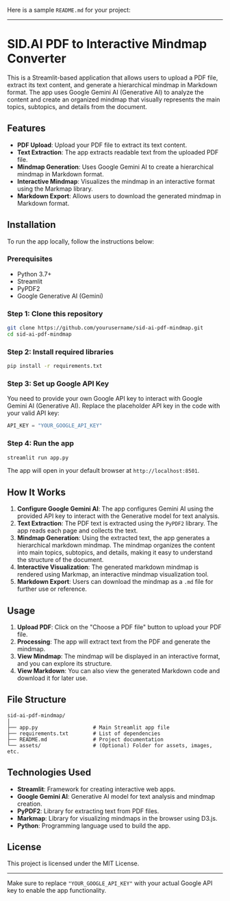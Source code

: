 Here is a sample `README.md` for your project:

---

# SID.AI PDF to Interactive Mindmap Converter

This is a Streamlit-based application that allows users to upload a PDF file, extract its text content, and generate a hierarchical mindmap in Markdown format. The app uses Google Gemini AI (Generative AI) to analyze the content and create an organized mindmap that visually represents the main topics, subtopics, and details from the document.

## Features

- **PDF Upload**: Upload your PDF file to extract its text content.
- **Text Extraction**: The app extracts readable text from the uploaded PDF file.
- **Mindmap Generation**: Uses Google Gemini AI to create a hierarchical mindmap in Markdown format.
- **Interactive Mindmap**: Visualizes the mindmap in an interactive format using the Markmap library.
- **Markdown Export**: Allows users to download the generated mindmap in Markdown format.

## Installation

To run the app locally, follow the instructions below:

### Prerequisites

- Python 3.7+
- Streamlit
- PyPDF2
- Google Generative AI (Gemini)

### Step 1: Clone this repository

```bash
git clone https://github.com/yourusername/sid-ai-pdf-mindmap.git
cd sid-ai-pdf-mindmap
```

### Step 2: Install required libraries

```bash
pip install -r requirements.txt
```

### Step 3: Set up Google API Key

You need to provide your own Google API key to interact with Google Gemini AI (Generative AI). Replace the placeholder API key in the code with your valid API key:

```python
API_KEY = "YOUR_GOOGLE_API_KEY"
```

### Step 4: Run the app

```bash
streamlit run app.py
```

The app will open in your default browser at `http://localhost:8501`.

## How It Works

1. **Configure Google Gemini AI**: The app configures Gemini AI using the provided API key to interact with the Generative model for text analysis.
2. **Text Extraction**: The PDF text is extracted using the `PyPDF2` library. The app reads each page and collects the text.
3. **Mindmap Generation**: Using the extracted text, the app generates a hierarchical markdown mindmap. The mindmap organizes the content into main topics, subtopics, and details, making it easy to understand the structure of the document.
4. **Interactive Visualization**: The generated markdown mindmap is rendered using Markmap, an interactive mindmap visualization tool.
5. **Markdown Export**: Users can download the mindmap as a `.md` file for further use or reference.

## Usage

1. **Upload PDF**: Click on the "Choose a PDF file" button to upload your PDF file.
2. **Processing**: The app will extract text from the PDF and generate the mindmap.
3. **View Mindmap**: The mindmap will be displayed in an interactive format, and you can explore its structure.
4. **View Markdown**: You can also view the generated Markdown code and download it for later use.

## File Structure

```
sid-ai-pdf-mindmap/
│
├── app.py                  # Main Streamlit app file
├── requirements.txt        # List of dependencies
├── README.md               # Project documentation
└── assets/                 # (Optional) Folder for assets, images, etc.
```

## Technologies Used

- **Streamlit**: Framework for creating interactive web apps.
- **Google Gemini AI**: Generative AI model for text analysis and mindmap creation.
- **PyPDF2**: Library for extracting text from PDF files.
- **Markmap**: Library for visualizing mindmaps in the browser using D3.js.
- **Python**: Programming language used to build the app.

## License

This project is licensed under the MIT License.

---

Make sure to replace `"YOUR_GOOGLE_API_KEY"` with your actual Google API key to enable the app functionality.
